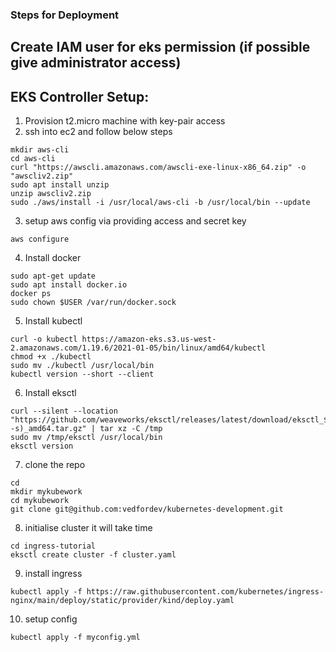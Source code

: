 ### Steps for Deployment

## Create IAM user for eks permission (if possible give administrator access)

## EKS Controller Setup:

1. Provision t2.micro machine with key-pair access
2. ssh into ec2 and follow below steps

```shell
mkdir aws-cli
cd aws-cli
curl "https://awscli.amazonaws.com/awscli-exe-linux-x86_64.zip" -o "awscliv2.zip"
sudo apt install unzip
unzip awscliv2.zip
sudo ./aws/install -i /usr/local/aws-cli -b /usr/local/bin --update
```

3. setup aws config via providing access and secret key
```shell
aws configure
```

4. Install docker
```shell
sudo apt-get update
sudo apt install docker.io
docker ps
sudo chown $USER /var/run/docker.sock
```

5. Install kubectl
```shell
curl -o kubectl https://amazon-eks.s3.us-west-2.amazonaws.com/1.19.6/2021-01-05/bin/linux/amd64/kubectl
chmod +x ./kubectl
sudo mv ./kubectl /usr/local/bin
kubectl version --short --client
```

6. Install eksctl
```shell
curl --silent --location "https://github.com/weaveworks/eksctl/releases/latest/download/eksctl_$(uname -s)_amd64.tar.gz" | tar xz -C /tmp
sudo mv /tmp/eksctl /usr/local/bin
eksctl version
```

7. clone the repo
```shell
cd
mkdir mykubework
cd mykubework
git clone git@github.com:vedfordev/kubernetes-development.git
```

8. initialise cluster it will take time
```shell
cd ingress-tutorial
eksctl create cluster -f cluster.yaml 
```

9. install ingress
```shell
kubectl apply -f https://raw.githubusercontent.com/kubernetes/ingress-nginx/main/deploy/static/provider/kind/deploy.yaml
```

10. setup config
```shell
kubectl apply -f myconfig.yml
```


